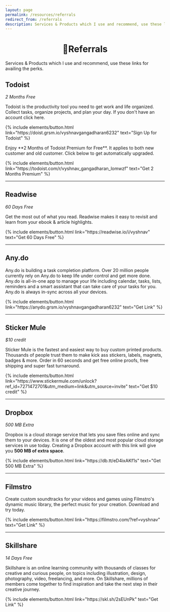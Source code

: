 ```yaml
---	
layout: page
permalink: /resources/referrals
redirect_from: /referrals
description: Services & Products which I use and recommend, use these links for availing the perks.
---
```

<h1 style="text-align:center;" >🎁Referrals</h1>
<p class="text-center" >Services & Products which I use and recommend, use these links for availing the perks.</p>


## Todoist
*2 Months Free*

Todoist is the productivity tool you need to get work and life organized. Collect tasks, organize projects, and plan your day.
If you don't have an account click here.
<p class="text-center">
{% include elements/button.html link="https://doist.grsm.io/vyshnavgangadharan6232" text="Sign Up for Todoist" %}
</p>
Enjoy **2 Months of Todoist Premium for Free**. It applies to both new customer and old customer. Click below to get automatically upgraded.
<p class="text-center">
{% include elements/button.html link="https://todoist.com/r/vyshnav_gangadharan_lomwzf" text="Get 2 Months Premium" %}
</p>

---

## Readwise
*60 Days Free*

Get the most out of what you read.
Readwise makes it easy to revisit and learn from your ebook & article highlights.

<p class="text-center">
{% include elements/button.html link="https://readwise.io/i/vyshnav" text="Get 60 Days Free" %}
</p>

---

## Any.do

Any.do is building a task completion platform.
Over 20 million people currently rely on Any.do to keep life under control and get more done.
Any.do is all-in-one app to manage your life including calendar, tasks, lists, reminders and a smart assistant that can take care of your tasks for you. Any.do is always in-sync across all your devices.

<p class="text-center">
{% include elements/button.html link="https://anydo.grsm.io/vyshnavgangadharan6232" text="Get Link" %}
</p>

---

## Sticker Mule
*$10 credit*

Sticker Mule is the fastest and easiest way to buy custom printed products. Thousands of people trust them to make kick ass stickers, labels, magnets, badges & more. Order in 60 seconds and get free online proofs, free shipping and super fast turnaround.

<p class="text-center">
{% include elements/button.html link="https://www.stickermule.com/unlock?ref_id=7271472701&utm_medium=link&utm_source=invite" text="Get $10 credit" %}
</p>

---

## Dropbox
*500 MB Extra*

Dropbox is a cloud storage service that lets you save files online and sync them to your devices. It is one of the oldest and most popular cloud storage services in use today.
Creating a Dropbox account with this link will give you **500 MB of extra space**.

<p class="text-center">
{% include elements/button.html link="https://db.tt/eD4ixAKf1s" text="Get 500 MB Extra" %}
</p>

---

## Filmstro

Create custom soundtracks for your videos and games using Filmstro's dynamic music library, the perfect music for your creation. Download and try today.

<p class="text-center">
{% include elements/button.html link="https://filmstro.com/?ref=vyshnav" text="Get Link" %}
</p>

---

## Skillshare
*14 Days Free*

Skillshare is an online learning community with thousands of classes for creative and curious people, on topics including illustration, design, photography, video, freelancing, and more. On Skillshare, millions of members come together to find inspiration and take the next step in their creative journey.

<p class="text-center">
{% include elements/button.html link="https://skl.sh/2sEUnPk" text="Get Link" %}
</p>

&nbsp;
&nbsp;